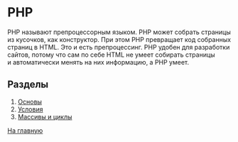 # PHP

PHP называют препроцессорным языком. PHP может собрать страницы из кусочков, как конструктор. При этом PHP превращает код собранных страниц в HTML. Это и есть препроцессинг. PHP удобен для разработки сайтов, потому что сам по себе HTML не умеет собирать страницы и автоматически менять на них информацию, а PHP умеет.

## Разделы

1. [Основы](https://github.com/Holiden/Library/blob/master/sections/php/basics.md)
2. [Условия](https://github.com/Holiden/Library/blob/master/sections/php/terms.md)
3. [Массивы и циклы](https://github.com/Holiden/Library/blob/master/sections/php/array.md)

[На главную](https://github.com/Holiden/Library/blob/master/README.md)

